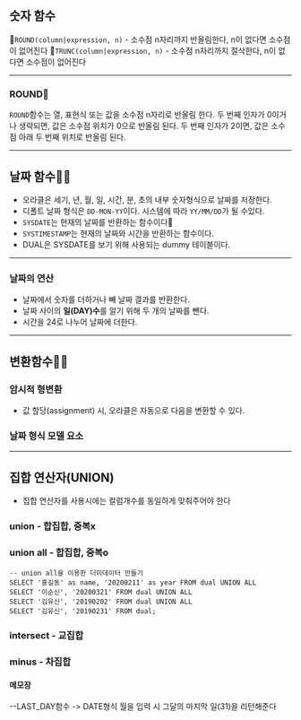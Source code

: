 ## 숫자 함수

🤔`ROUND(column|expression, n)` - 소수점 n자리까지 반올림한다, n이 없다면 소수점이 없어진다
🤔`TRUNC(column|expression, n)` - 소수점 n자리까지 절삭한다, n이 없다면 소수점이 없어진다

---

### ROUND🤔

`ROUND`함수는 열, 표현식 또는 값을 소수점 n자리로 반올림 한다.
두 번째 인자가 0이거나 생략되면, 값은 소수점 위치가 0으로 반올림 된다.
두 번째 인자가 2이면, 값은 소수점 아래 두 번째 위치로 반올림 된다.

---

## 날짜 함수🤔🤔

- 오라클은 세기, 년, 월, 일, 시간, 분, 초의 내부 숫자형식으로 날짜를 저장한다.
- 디폴트 날짜 형식은 `DD-MON-YY`이다. 시스템에 따라 `YY/MM/DD`가 될 수있다.
- `SYSDATE`는 현재의 날짜를 반환하는 함수이다🤔
- `SYSTIMESTAMP`는 현재의 날짜와 시간을 반환하는 함수이다.
- DUAL은 SYSDATE를 보기 위해 사용되는 dummy 테이블이다.

---

### 날짜의 연산

- 날짜에서 숫자를 더하거나 빼 날짜 결과를 반환한다.
- 날짜 사이의 **일(DAY)수**를 알기 위해 두 개의 날짜를 뺀다.
- 시간을 24로 나누어 날짜에 더한다.

---

## 변환함수🤔🤔

### 암시적 형변환

- 값 할당(assignment) 시, 오라클은 자동으로 다음을 변환할 수 있다.

### 날짜 형식 모델 요소

---

## 집합 연산자(UNION)

- 집합 연산자를 사용시에는 컬럼개수를 동일하게 맞춰주어야 한다

### union - 합집합, 중복x

### union all - 합집합, 중복o

```
-- union all을 이용한 더미데이터 만들기
SELECT '홍길동' as name, '20200211' as year FROM dual UNION ALL
SELECT '이순신', '20200321' FROM dual UNION ALL
SELECT '김유신', '20190202' FROM dual UNION ALL
SELECT '김유신', '20190231' FROM dual;
```

### intersect - 교집합

### minus - 차집합

#### 메모장

--LAST_DAY함수 -> DATE형식 월을 입력 시 그달의 마지막 일(31)을 리턴해준다
